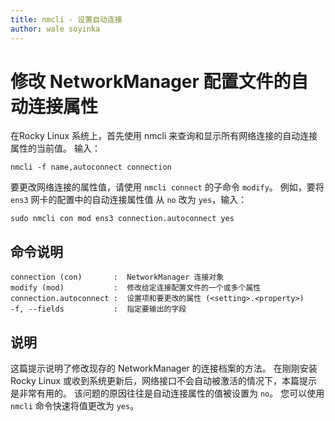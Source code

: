 ```yaml
---
title: nmcli - 设置自动连接
author: wale soyinka
---
```


# 修改 NetworkManager 配置文件的自动连接属性

在Rocky Linux 系统上，首先使用 nmcli 来查询和显示所有网络连接的自动连接属性的当前值。 输入：

```
nmcli -f name,autoconnect connection 
```

要更改网络连接的属性值，请使用 `nmcli connect` 的子命令 `modify`。 例如，要将 `ens3` 网卡的配置中的自动连接属性值 从 `no` 改为 `yes`，输入：

```
sudo nmcli con mod ens3 connection.autoconnect yes
```

## 命令说明

```
connection (con)       :  NetworkManager 连接对象 
modify (mod)           :  修改给定连接配置文件的一个或多个属性
connection.autoconnect :  设置项和要更改的属性 (<setting>.<property>)
-f, --fields           :  指定要输出的字段

```

## 说明

这篇提示说明了修改现存的 NetworkManager 的连接档案的方法。  在刚刚安装 Rocky Linux 或收到系统更新后，网络接口不会自动被激活的情况下，本篇提示是非常有用的。 该问题的原因往往是自动连接属性的值被设置为 `no`。 您可以使用 `nmcli` 命令快速将值更改为 `yes`。  
